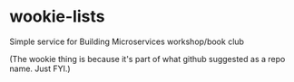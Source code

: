 # wookie-lists
Simple service for Building Microservices workshop/book club

(The wookie thing is because it's part of what github suggested as a repo name. Just FYI.)
